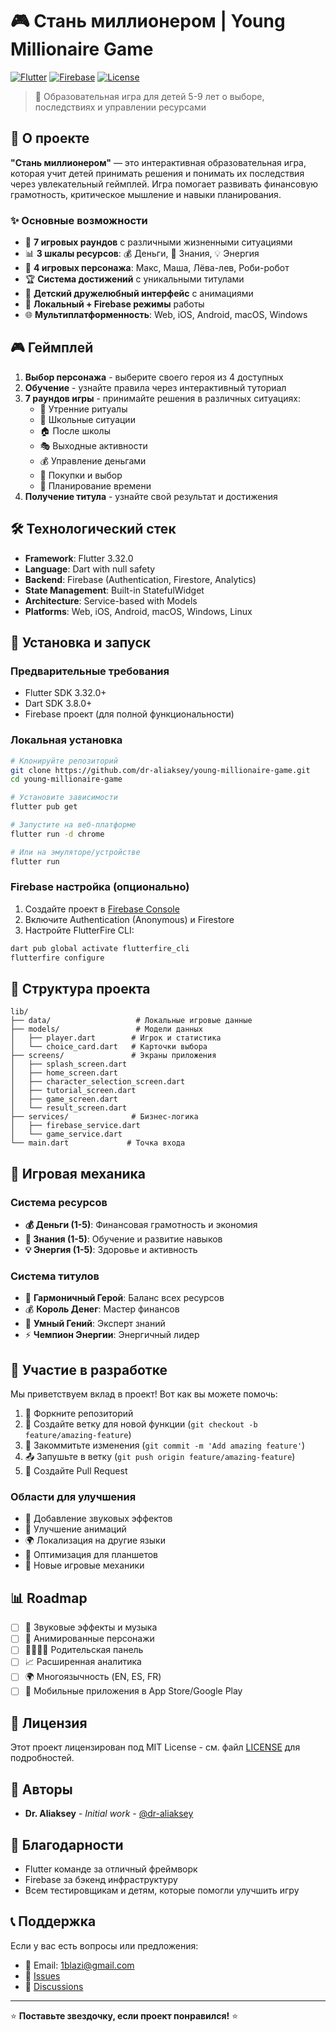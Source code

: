 # 🎮 Стань миллионером | Young Millionaire Game

[![Flutter](https://img.shields.io/badge/Flutter-3.32.0-blue.svg)](https://flutter.dev/)
[![Firebase](https://img.shields.io/badge/Firebase-integrated-orange.svg)](https://firebase.google.com/)
[![License](https://img.shields.io/badge/License-MIT-green.svg)](LICENSE)

> 🧒 Образовательная игра для детей 5-9 лет о выборе, последствиях и управлении ресурсами

## 📱 О проекте

**"Стань миллионером"** — это интерактивная образовательная игра, которая учит детей принимать решения и понимать их последствия через увлекательный геймплей. Игра помогает развивать финансовую грамотность, критическое мышление и навыки планирования.

### ✨ Основные возможности

- 🎯 **7 игровых раундов** с различными жизненными ситуациями
- 📊 **3 шкалы ресурсов**: 💰 Деньги, 📘 Знания, 💡 Энергия  
- 👥 **4 игровых персонажа**: Макс, Маша, Лёва-лев, Роби-робот
- 🏆 **Система достижений** с уникальными титулами
- 🎨 **Детский дружелюбный интерфейс** с анимациями
- 🔄 **Локальный + Firebase режимы** работы
- 🌐 **Мультиплатформенность**: Web, iOS, Android, macOS, Windows

## 🎮 Геймплей

1. **Выбор персонажа** - выберите своего героя из 4 доступных
2. **Обучение** - узнайте правила через интерактивный туториал  
3. **7 раундов игры** - принимайте решения в различных ситуациях:
   - 🌅 Утренние ритуалы
   - 🏫 Школьные ситуации  
   - 🏠 После школы
   - 🎭 Выходные активности
   - 💰 Управление деньгами
   - 🛒 Покупки и выбор
   - 🌙 Планирование времени
4. **Получение титула** - узнайте свой результат и достижения

## 🛠 Технологический стек

- **Framework**: Flutter 3.32.0
- **Language**: Dart with null safety
- **Backend**: Firebase (Authentication, Firestore, Analytics)
- **State Management**: Built-in StatefulWidget
- **Architecture**: Service-based with Models
- **Platforms**: Web, iOS, Android, macOS, Windows, Linux

## 🚀 Установка и запуск

### Предварительные требования

- Flutter SDK 3.32.0+
- Dart SDK 3.8.0+
- Firebase проект (для полной функциональности)

### Локальная установка

```bash
# Клонируйте репозиторий
git clone https://github.com/dr-aliaksey/young-millionaire-game.git
cd young-millionaire-game

# Установите зависимости
flutter pub get

# Запустите на веб-платформе
flutter run -d chrome

# Или на эмуляторе/устройстве
flutter run
```

### Firebase настройка (опционально)

1. Создайте проект в [Firebase Console](https://console.firebase.google.com/)
2. Включите Authentication (Anonymous) и Firestore
3. Настройте FlutterFire CLI:
```bash
dart pub global activate flutterfire_cli
flutterfire configure
```

## 📂 Структура проекта

```
lib/
├── data/                   # Локальные игровые данные
├── models/                 # Модели данных
│   ├── player.dart        # Игрок и статистика  
│   └── choice_card.dart   # Карточки выбора
├── screens/               # Экраны приложения
│   ├── splash_screen.dart
│   ├── home_screen.dart
│   ├── character_selection_screen.dart
│   ├── tutorial_screen.dart
│   ├── game_screen.dart
│   └── result_screen.dart
├── services/              # Бизнес-логика
│   ├── firebase_service.dart
│   └── game_service.dart
└── main.dart             # Точка входа
```

## 🎯 Игровая механика

### Система ресурсов
- **💰 Деньги (1-5)**: Финансовая грамотность и экономия
- **📘 Знания (1-5)**: Обучение и развитие навыков  
- **💡 Энергия (1-5)**: Здоровье и активность

### Система титулов
- 🌟 **Гармоничный Герой**: Баланс всех ресурсов
- 💰 **Король Денег**: Мастер финансов
- 🧠 **Умный Гений**: Эксперт знаний
- ⚡ **Чемпион Энергии**: Энергичный лидер

## 🤝 Участие в разработке

Мы приветствуем вклад в проект! Вот как вы можете помочь:

1. 🍴 Форкните репозиторий
2. 🔧 Создайте ветку для новой функции (`git checkout -b feature/amazing-feature`)
3. 💾 Закоммитьте изменения (`git commit -m 'Add amazing feature'`)
4. 📤 Запушьте в ветку (`git push origin feature/amazing-feature`)
5. 🔄 Создайте Pull Request

### Области для улучшения
- 🎵 Добавление звуковых эффектов
- 🎨 Улучшение анимаций
- 🌍 Локализация на другие языки
- 📱 Оптимизация для планшетов
- 🎯 Новые игровые механики

## 📊 Roadmap

- [ ] 🎵 Звуковые эффекты и музыка
- [ ] 🎨 Анимированные персонажи
- [ ] 👨‍👩‍👧‍👦 Родительская панель
- [ ] 📈 Расширенная аналитика
- [ ] 🌍 Многоязычность (EN, ES, FR)
- [ ] 📱 Мобильные приложения в App Store/Google Play

## 📄 Лицензия

Этот проект лицензирован под MIT License - см. файл [LICENSE](LICENSE) для подробностей.

## 👥 Авторы

- **Dr. Aliaksey** - *Initial work* - [@dr-aliaksey](https://github.com/dr-aliaksey)

## 🙏 Благодарности

- Flutter команде за отличный фреймворк
- Firebase за бэкенд инфраструктуру  
- Всем тестировщикам и детям, которые помогли улучшить игру

## 📞 Поддержка

Если у вас есть вопросы или предложения:
- 📧 Email: 1blazi@gmail.com
- 🐛 [Issues](https://github.com/dr-aliaksey/young-millionaire-game/issues)
- 💬 [Discussions](https://github.com/dr-aliaksey/young-millionaire-game/discussions)

---

⭐ **Поставьте звездочку, если проект понравился!** ⭐
